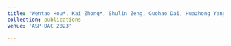 ```yaml
---
title: "Wentao Hou*, Kai Zhong*, Shulin Zeng, Guohao Dai, Huazhong Yang, Yu Wang, "NTGAT: A Graph Attention Network Accelerator with Runtime Node Tailoring", 28th Asia and South Pacific Design Automation Conference (ASP-DAC 2023) (Accepted)}"
collection: publications
venue: 'ASP-DAC 2023'

---
```


